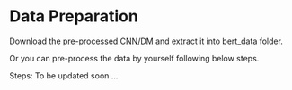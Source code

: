 # Data Preparation

Download the [pre-processed CNN/DM](https://drive.google.com/file/d/173_3qIV_A0pURh130dDfL-P1A4L_KFEE/view) and extract it into bert_data folder.

Or you can pre-process the data by yourself following below steps.

Steps: To be updated soon ...
